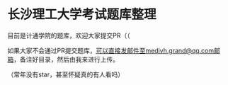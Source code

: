 # 长沙理工大学考试题库整理
目前是计通学院的题库，欢迎大家提交PR（（

如果大家不会通过PR提交题库，可以直接发邮件至medivh.grand@qq.com邮箱，备注好目录，然后由我来进行上传。

（常年没有star，甚至怀疑真的有人看吗）
